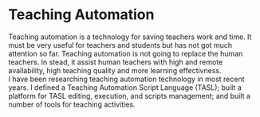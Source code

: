 # Teaching Automation

Teaching automation is a technology for saving teachers work and time. It must be very useful for teachers and students but has not got much attention so far. 
Teaching automation is not going to replace the human teachers. In stead, it assist human teachers with high and remote availability, high teaching quality and more learning effectivness.  
I have been researching teaching automation technology in most recent years. I defined a Teaching Automation Script Language (TASL); built a platform for TASL editing, execution, and scripts management; and built a number of tools for teaching activities.
